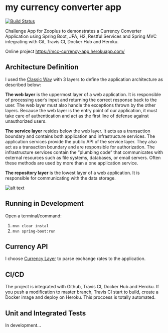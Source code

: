 
# my currency converter app

[![Build Status](https://travis-ci.org/rodrigovsilva/mcc-currency-app.svg?branch=master)](https://travis-ci.org/rodrigovsilva/mcc-currency-app)

Challenge App for Zooplus to demonstrates a Currency Converter Application using Spring Boot, JPA, H2, Restful Services and Spring MVC integrating with Git, Travis CI, Docker Hub and Heroku.

Online project https://mcc-currency-app.herokuapp.com/

## Architecture Definition

I used the [Classic Way](https://www.petrikainulainen.net/software-development/design/understanding-spring-web-application-architecture-the-classic-way/) with 3 layers to define the application architecture as described below:

**The web layer** is the uppermost layer of a web application. It is responsible of processing user’s input and returning the correct response back to the user. The web layer must also handle the exceptions thrown by the other layers. Because the web layer is the entry point of our application, it must take care of authentication and act as the first line of defense against unauthorized users.

**The service layer** resides below the web layer. It acts as a transaction boundary and contains both application and infrastructure services. The application services provide the public API of the service layer. They also act as a transaction boundary and are responsible for authorization. The infrastructure services contain the “plumbing code” that communicates with external resources such as file systems, databases, or email servers. Often these methods are used by more than a one application service.

**The repository layer** is the lowest layer of a web application. It is responsible for communicating with the data storage.

![alt text](http://www.petrikainulainen.net/wp-content/uploads/spring-web-app-architecture.png)

## Running in Development

Open a terminal/command:
1. ``mvn clear instal``
2. ``mvn spring-boot:run ``

## Currency API
I choose [Currency Layer](https://currencylayer.com/) to parse exchange rates to the application.

## CI/CD

The project is integrated with Github, Travis CI, Docker Hub and Heroku. If you push a modification to master branch, Travis CI start to build, create a Docker image and deploy on Heroku. This proccess is totally automated.


## Unit and Integrated Tests

In development...